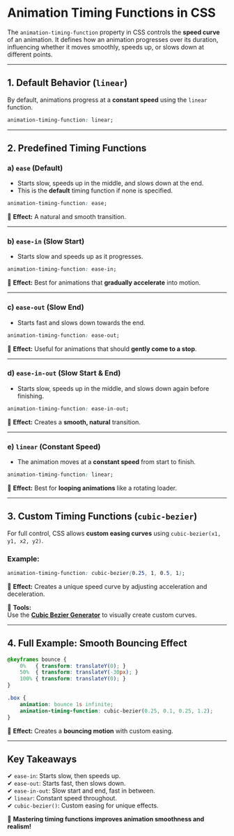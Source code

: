 # **Animation Timing Functions in CSS**  

The `animation-timing-function` property in CSS controls the **speed curve** of an animation. It defines how an animation progresses over its duration, influencing whether it moves smoothly, speeds up, or slows down at different points.

---

## **1. Default Behavior (`linear`)**  

By default, animations progress at a **constant speed** using the `linear` function.

```css
animation-timing-function: linear;
```

---

## **2. Predefined Timing Functions**  

### **a) `ease` (Default)**

- Starts slow, speeds up in the middle, and slows down at the end.  
- This is the **default** timing function if none is specified.  

```css
animation-timing-function: ease;
```

🎯 **Effect:** A natural and smooth transition.  

---

### **b) `ease-in` (Slow Start)**

- Starts slow and speeds up as it progresses.  

```css
animation-timing-function: ease-in;
```

🎯 **Effect:** Best for animations that **gradually accelerate** into motion.  

---

### **c) `ease-out` (Slow End)**

- Starts fast and slows down towards the end.  

```css
animation-timing-function: ease-out;
```

🎯 **Effect:** Useful for animations that should **gently come to a stop**.  

---

### **d) `ease-in-out` (Slow Start & End)**

- Starts slow, speeds up in the middle, and slows down again before finishing.  

```css
animation-timing-function: ease-in-out;
```

🎯 **Effect:** Creates a **smooth, natural** transition.  

---

### **e) `linear` (Constant Speed)**

- The animation moves at a **constant speed** from start to finish.  

```css
animation-timing-function: linear;
```

🎯 **Effect:** Best for **looping animations** like a rotating loader.  

---

## **3. Custom Timing Functions (`cubic-bezier`)**  

For full control, CSS allows **custom easing curves** using `cubic-bezier(x1, y1, x2, y2)`.  

### **Example:**

```css
animation-timing-function: cubic-bezier(0.25, 1, 0.5, 1);
```

🎯 **Effect:** Creates a unique speed curve by adjusting acceleration and deceleration.  

🔹 **Tools:**  
Use the **[Cubic Bezier Generator](https://cubic-bezier.com/)** to visually create custom curves.  

---

## **4. Full Example: Smooth Bouncing Effect**

```css
@keyframes bounce {
    0%   { transform: translateY(0); }
    50%  { transform: translateY(-30px); }
    100% { transform: translateY(0); }
}

.box {
    animation: bounce 1s infinite;
    animation-timing-function: cubic-bezier(0.25, 0.1, 0.25, 1.2);
}
```

🎯 **Effect:** Creates a **bouncing motion** with custom easing.  

---

## **Key Takeaways**

✔ `ease-in`: Starts slow, then speeds up.  
✔ `ease-out`: Starts fast, then slows down.  
✔ `ease-in-out`: Slow start and end, fast in between.  
✔ `linear`: Constant speed throughout.  
✔ `cubic-bezier()`: Custom easing for unique effects.  

🚀 **Mastering timing functions improves animation smoothness and realism!**
